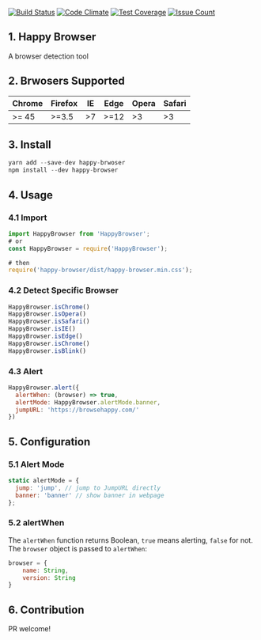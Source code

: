 [![Build Status](https://travis-ci.org/ChinW/happy-browser.svg?branch=master)](https://travis-ci.org/ChinW/happy-browser) [![Code Climate](https://codeclimate.com/github/ChinW/happy-browser/badges/gpa.svg)](https://codeclimate.com/github/ChinW/happy-browser) [![Test Coverage](https://codeclimate.com/github/ChinW/happy-browser/badges/coverage.svg)](https://codeclimate.com/github/ChinW/happy-browser/coverage) [![Issue Count](https://codeclimate.com/github/ChinW/happy-browser/badges/issue_count.svg)](https://codeclimate.com/github/ChinW/happy-browser)

## 1. Happy Browser

A browser detection tool

## 2. Brwosers Supported

| Chrome | Firefox | IE | Edge | Opera | Safari |
|--------|---------|----|------|-------|--------|
| >= 45   | >=3.5   | >7 | >=12 | >3    | >3     |


## 3. Install

```javascript
yarn add --save-dev happy-brwoser
npm install --dev happy-browser
``` 

## 4. Usage

### 4.1 Import

```javascript
import HappyBrowser from 'HappyBrowser';
# or
const HappyBrowser = require('HappyBrowser');

# then
require('happy-browser/dist/happy-browser.min.css');

```

### 4.2 Detect Specific Browser

```javascript
HappyBrowser.isChrome()
HappyBrowser.isOpera()
HappyBrowser.isSafari()
HappyBrowser.isIE()
HappyBrowser.isEdge()
HappyBrowser.isChrome()
HappyBrowser.isBlink()
```

### 4.3 Alert

```javascript
HappyBrowser.alert({
  alertWhen: (browser) => true,
  alertMode: HappyBrowser.alertMode.banner,
  jumpURL: 'https://browsehappy.com/'
})
```

## 5. Configuration

### 5.1 Alert Mode

```javascript
static alertMode = {
  jump: 'jump', // jump to JumpURL directly
  banner: 'banner' // show banner in webpage
};
```

### 5.2 alertWhen 

The `alertWhen` function returns Boolean, `true` means alerting, `false` for not. The `browser` object is passed to `alertWhen`:

```javascript
browser = {
    name: String,
    version: String
}    
```

## 6. Contribution

PR welcome!
